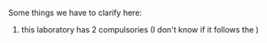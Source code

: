 Some things we have to clarify here:
1) this laboratory has 2 compulsories (I don't know if it follows the )